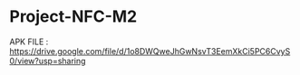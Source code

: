 # Project-NFC-M2


APK FILE : https://drive.google.com/file/d/1o8DWQweJhGwNsvT3EemXkCi5PC6CvyS0/view?usp=sharing
